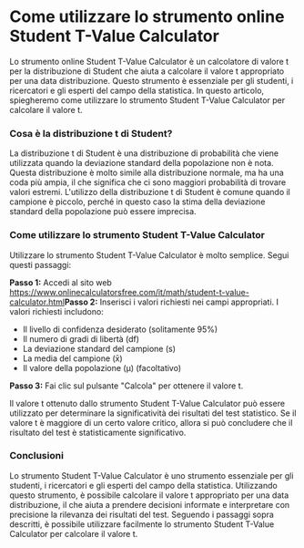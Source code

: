 Come utilizzare lo strumento online Student T-Value Calculator
==============================================================

Lo strumento online Student T-Value Calculator è un calcolatore di valore t per la distribuzione di Student che aiuta a calcolare il valore t appropriato per una data distribuzione. Questo strumento è essenziale per gli studenti, i ricercatori e gli esperti del campo della statistica. In questo articolo, spiegheremo come utilizzare lo strumento Student T-Value Calculator per calcolare il valore t.

### Cosa è la distribuzione t di Student?

La distribuzione t di Student è una distribuzione di probabilità che viene utilizzata quando la deviazione standard della popolazione non è nota. Questa distribuzione è molto simile alla distribuzione normale, ma ha una coda più ampia, il che significa che ci sono maggiori probabilità di trovare valori estremi. L'utilizzo della distribuzione t di Student è comune quando il campione è piccolo, perché in questo caso la stima della deviazione standard della popolazione può essere imprecisa.

### Come utilizzare lo strumento Student T-Value Calculator

Utilizzare lo strumento Student T-Value Calculator è molto semplice. Segui questi passaggi:

**Passo 1:** Accedi al sito web <https://www.onlinecalculatorsfree.com/it/math/student-t-value-calculator.html>**Passo 2:** Inserisci i valori richiesti nei campi appropriati. I valori richiesti includono:

- Il livello di confidenza desiderato (solitamente 95%)
- Il numero di gradi di libertà (df)
- La deviazione standard del campione (s)
- La media del campione (x̄)
- Il valore della popolazione (μ) (facoltativo)

**Passo 3:** Fai clic sul pulsante "Calcola" per ottenere il valore t.

Il valore t ottenuto dallo strumento Student T-Value Calculator può essere utilizzato per determinare la significatività dei risultati del test statistico. Se il valore t è maggiore di un certo valore critico, allora si può concludere che il risultato del test è statisticamente significativo.

### Conclusioni

Lo strumento Student T-Value Calculator è uno strumento essenziale per gli studenti, i ricercatori e gli esperti del campo della statistica. Utilizzando questo strumento, è possibile calcolare il valore t appropriato per una data distribuzione, il che aiuta a prendere decisioni informate e interpretare con precisione la rilevanza dei risultati del test. Seguendo i passaggi sopra descritti, è possibile utilizzare facilmente lo strumento Student T-Value Calculator per calcolare il valore t.